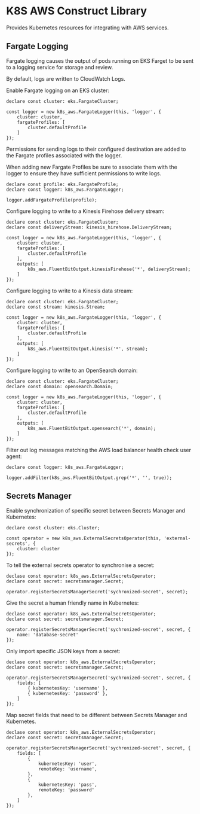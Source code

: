 # K8S AWS Construct Library

Provides Kubernetes resources for integrating with AWS services.

## Fargate Logging

Fargate logging causes the output of pods running on EKS Farget to be sent to a logging service for storage and review.

By default, logs are written to CloudWatch Logs.

Enable Fargate logging on an EKS cluster:

```
declare const cluster: eks.FargateCluster;

const logger = new k8s_aws.FargateLogger(this, 'logger', {
    cluster: cluster,
    fargateProfiles: [
        cluster.defaultProfile
    ]
});
```

Permissions for sending logs to their configured destination are added to the Fargate profiles associated with the logger.

When adding new Fargate Profiles be sure to associate them with the logger to ensure they have sufficient permissions to write logs.

```
declare const profile: eks.FargateProfile;
declare const logger: k8s_aws.FargateLogger;

logger.addFargateProfile(profile);
```

Configure logging to write to a Kinesis Firehose delivery stream:

```
declare const cluster: eks.FargateCluster;
declare const deliveryStream: kinesis_hirehose.DeliveryStream;

const logger = new k8s_aws.FargateLogger(this, 'logger', {
    cluster: cluster,
    fargateProfiles: [
        cluster.defaultProfile
    ],
    outputs: [
        k8s_aws.FluentBitOutput.kinesisFirehose('*', deliveryStream);
    ]
});
```

Configure logging to write to a Kinesis data stream:

```
declare const cluster: eks.FargateCluster;
declare const stream: kinesis.Stream;

const logger = new k8s_aws.FargateLogger(this, 'logger', {
    cluster: cluster,
    fargateProfiles: [
        cluster.defaultProfile
    ],
    outputs: [
        k8s_aws.FluentBitOutput.kinesis('*', stream);
    ]
});
```

Configure logging to write to an OpenSearch domain:

```
declare const cluster: eks.FargateCluster;
declare const domain: opensearch.Domain;

const logger = new k8s_aws.FargateLogger(this, 'logger', {
    cluster: cluster,
    fargateProfiles: [
        cluster.defaultProfile
    ],
    outputs: [
        k8s_aws.FluentBitOutput.opensearch('*', domain);
    ]
});
```

Filter out log messages matching the AWS load balancer health check user agent:

```
declare const logger: k8s_aws.FargateLogger;

logger.addFilter(k8s_aws.FluentBitOutput.grep('*', '', true));
```

## Secrets Manager

Enable synchronization of specific secret between Secrets Manager and Kubernetes:

```
declare const cluster: eks.Cluster;

const operator = new k8s_aws.ExternalSecretsOperator(this, 'external-secrets', {
    cluster: cluster
});
```

To tell the external secrets operator to synchronise a secret:

```
declase const operator: k8s_aws.ExternalSecretsOperator;
declare const secret: secretsmanager.Secret;

operator.registerSecretsManagerSecret('sychronized-secret', secret);
```

Give the secret a human friendly name in Kubernetes:

```
declase const operator: k8s_aws.ExternalSecretsOperator;
declare const secret: secretsmanager.Secret;

operator.registerSecretsManagerSecret('sychronized-secret', secret, {
    name: 'database-secret'
});
```

Only import specific JSON keys from a secret:

```
declase const operator: k8s_aws.ExternalSecretsOperator;
declare const secret: secretsmanager.Secret;

operator.registerSecretsManagerSecret('sychronized-secret', secret, {
    fields: [
        { kubernetesKey: 'username' },
        { kubernetesKey: 'password' },
    ]
});
```

Map secret fields that need to be different between Secrets Manager and Kubernetes.

```
declase const operator: k8s_aws.ExternalSecretsOperator;
declare const secret: secretsmanager.Secret;

operator.registerSecretsManagerSecret('sychronized-secret', secret, {
    fields: [
        {
            kubernetesKey: 'user',
            remoteKey: 'username',
        },
        {
            kubernetesKey: 'pass',
            remoteKey: 'password'
        },
    ]
});
```